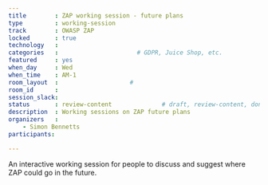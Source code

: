 ```yaml
---
title        : ZAP working session - future plans
type         : working-session
track        : OWASP ZAP
locked       : true
technology   :
categories   :                      # GDPR, Juice Shop, etc.
featured     : yes
when_day     : Wed
when_time    : AM-1
room_layout  :                    #
room_id      : 
session_slack: 
status       : review-content              # draft, review-content, done
description  : Working sessions on ZAP future plans
organizers   :
    - Simon Bennetts
participants:

---
```


An interactive working session for people to discuss and suggest where ZAP could go in the future.